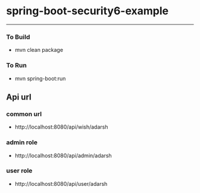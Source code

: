 # spring-boot-security6-example

----

### To Build 
* mvn clean package 


### To Run 
* mvn spring-boot:run 


## Api url
### common url 
* http://localhost:8080/api/wish/adarsh

### admin role 
* http://localhost:8080/api/admin/adarsh

### user role 
* http://localhost:8080/api/user/adarsh